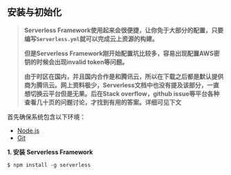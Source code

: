 ## 安装与初始化

>**Serverless Framework使用起来会很便捷，让你免于大部分的配置，只要编写`Serverless.yml`就可以完成云上资源的构建。**
>
>**但是Serverless Framework刚开始配置坑比较多，容易出现配置AWS密钥的时候会出现invalid token等问题。**
>
>**由于时区在国内，并且国内合作是和腾讯云，所以在下载之后都是默认提供商为腾讯云。网上资料极少，Serverless文档中也没有提及该部分，一直想切换云平台但是无果。后在Stack overflow，github issue等平台各种查看几十页的问题讨论，才找到有用的答案。详细可见下文**

首先确保系统包含以下环境：

- [Node.js](https://nodejs.org/en/) 
- [Git](https://git-scm.com/)

**1. 安装 Serverless Framework**

```shell
$ npm install -g serverless
```

